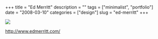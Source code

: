 +++
title = "Ed Merritt"
description = ""
tags = ["minimalist", "portfolio"]
date = "2008-03-10"
categories = ["design"]
slug = "ed-merritt"
+++


 

  <div id="screens-thumbs" class="clearfix">
    <div class="txt-center" id="design-submission"><a href="http://www.edmerritt.com/"><img id='bluga-thumbnail-838' class='bluga-thumbnail large' src='/media/bluga/
wt47f2790985faa_0.jpg'/></a></div>  
  </div>   
<p><a href="http://www.edmerritt.com/">http://www.edmerritt.com/</a></p>




